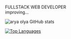 FULLSTACK WEB DEVELOPER
<br />
improving...

![arya olya GitHub stats](https://github-readme-stats.vercel.app/api?username=aryaOlya&hide=contribs,prs&theme=nightowl&show_icons=true)

<a href="https://github.com/aryaOlya" align="left"><img src="https://github-readme-stats.vercel.app/api/top-langs/?username=aryaOlya&langs_count=5&title_color=6e6e6e&text_color=ffffff&icon_color=10b981&bg_color=1c1917&hide_border=true&locale=en&custom_title=Top%20%Languages" alt="Top Languages" /></a>
